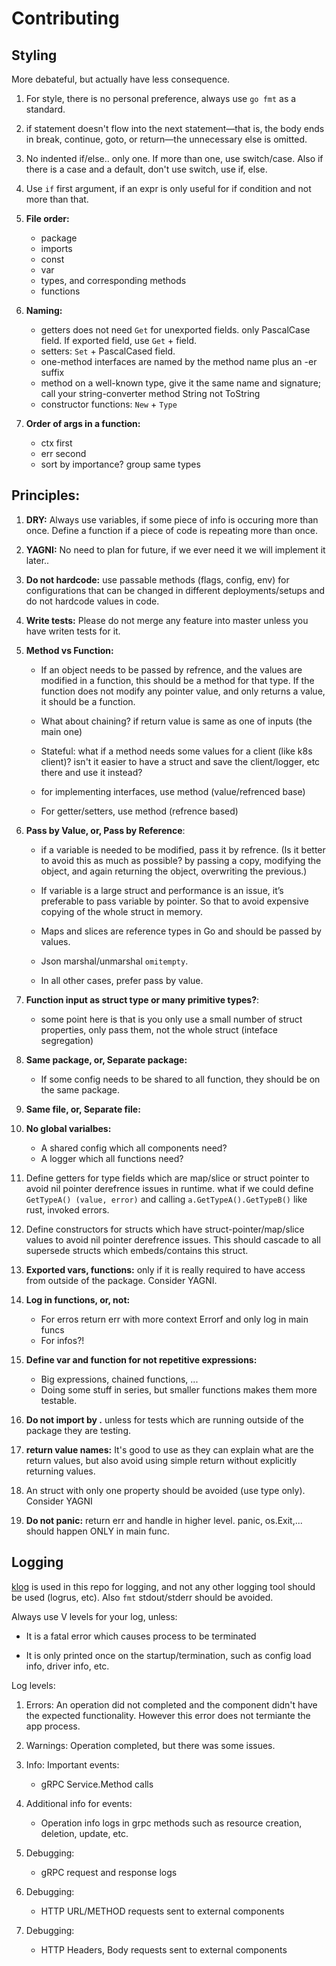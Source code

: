 # Contributing

## Styling

More debateful, but actually have less consequence.

1. For style, there is no personal preference, always use `go fmt` as a standard.

1.  if statement doesn't flow into the next statement—that is, the body ends in break, continue, goto, or return—the unnecessary else is omitted.

1. No indented if/else.. only one. If more than one, use switch/case. Also if there is a case and a default, don't use switch, use if, else.

1. Use `if` first argument, if an expr is only useful for if condition and not more than that.

1. **File order:**
    - package
    - imports
    - const
    - var
    - types, and corresponding methods
    - functions

1. **Naming:**

    - getters does not need `Get` for unexported fields. only PascalCase field. If exported field, use `Get` + field.
    - setters: `Set` + PascalCased field.
    - one-method interfaces are named by the method name plus an -er suffix
    - method on a well-known type, give it the same name and signature; call your string-converter method String not ToString
    - constructor functions: `New` + `Type`

1. **Order of args in a function:**
    - ctx first
    - err second
    - sort by importance? group same types


## Principles:


1. **DRY:** Always use variables, if some piece of info is occuring more than once. Define a function if a piece of code is repeating more than once.

1. **YAGNI:** No need to plan for future, if we ever need it we will implement it later..

1. **Do not hardcode:** use passable methods (flags, config, env) for configurations that can be changed in different deployments/setups and do not hardcode values in code.

1. **Write tests:** Please do not merge any feature into master unless you have writen tests for it.

1. **Method vs Function:**

    - If an object needs to be passed by refrence, and the values are modified in a function, this should be a method for that type. If the function does not modify any pointer value, and only returns a value, it should be a function.

    - What about chaining? if return value is same as one of inputs (the main one)

    - Stateful: what if a method needs some values for a client (like k8s client)? isn't it easier to have a struct and save the client/logger, etc there and use it instead?

    - for implementing interfaces, use method (value/refrenced base)

    - For getter/setters, use method (refrence based)

1. **Pass by Value, or, Pass by Reference**:

    - if a variable is needed to be modified, pass it by refrence. (Is it better to avoid this as much as possible? by passing a copy, modifying the object, and again returning the object, overwriting the previous.)

    - If variable is a large struct and performance is an issue, it’s preferable to pass variable by pointer. So that to avoid expensive copying of the whole struct in memory.

    - Maps and slices are reference types in Go and should be passed by values.

    - Json marshal/unmarshal `omitempty`.

    - In all other cases, prefer pass by value.

1. **Function input as struct type or many primitive types?**:

    - some point here is that is you only use a small number of struct properties, only pass them, not the whole struct (inteface segregation)

1. **Same package, or, Separate package:**

    - If some config needs to be shared to all function, they should be on the same package.

1. **Same file, or, Separate file:**

1. **No global varialbes:**

    - A shared config which all components need?
    - A logger which all functions need?

1. Define getters for type fields which are map/slice or struct pointer to avoid nil pointer derefrence issues in runtime. what if we could define `GetTypeA() (value, error)` and calling `a.GetTypeA().GetTypeB()` like rust, invoked errors.

1. Define constructors for structs which have struct-pointer/map/slice values to avoid nil pointer derefrence issues. This should cascade to all supersede structs which embeds/contains this struct.

1. **Exported vars, functions:** only if it is really required to have access from outside of the package. Consider YAGNI.

1. **Log in functions, or, not:**

    - For erros return err with more context Errorf and only log in main funcs
    - For infos?!

1. **Define var and function for not repetitive expressions:**

    - Big expressions, chained functions, ...
    - Doing some stuff in series, but smaller functions makes them more testable.

1. **Do not import by .** unless for tests which are running outside of the package they are testing.

1. **return value names:** It's good to use as they can explain what are the return values, but also avoid using simple return without explicitly returning values.

1. An struct with only one property should be avoided (use type only). Consider YAGNI

1. **Do not panic:** return err and handle in higher level. panic, os.Exit,... should happen ONLY in main func.
## Logging

[klog](https://github.com/kubernetes/klog) is used in this repo for logging, and not any other logging tool should be used (logrus, etc). Also `fmt` stdout/stderr should be avoided.

Always use V levels for your log, unless:

* It is a fatal error which causes process to be terminated

* It is only printed once on the startup/termination, such as config load info, driver info, etc.

Log levels:

1. Errors: An operation did not completed and the component didn't have the expected functionality. However this error does not termiante the app process.

2. Warnings: Operation completed, but there was some issues.

3. Info: Important events:

    * gRPC Service.Method calls

4. Additional info for events:

    * Operation info logs in grpc methods such as resource creation, deletion, update, etc.

5. Debugging:

    * gRPC request and response logs

6. Debugging:

    * HTTP URL/METHOD requests sent to external components

7. Debugging:

    * HTTP Headers, Body requests sent to external components
